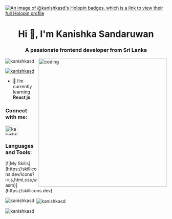 [![An image of @kanishkasd's Holopin badges, which is a link to view their full Holopin profile](https://holopin.me/kanishkasd)](https://holopin.io/@kanishkasd)
<h1 align="center">Hi 👋, I'm Kanishka Sandaruwan</h1>
<h3 align="center">A passionate frontend developer from Sri Lanka</h3>
<img align="right" alt="coding" width="400" src="https://mir-s3-cdn-cf.behance.net/project_modules/hd/06f21a161921919.63cd7887d0a70.gif" />

<p align="left"> <img src="https://komarev.com/ghpvc/?username=kanishkasd&label=Profile%20views&color=0e75b6&style=flat" alt="kanishkasd" /> </p>

<p align="left"> <a href="https://twitter.com/kanishk39178548" target="blank"><img src="https://img.shields.io/twitter/follow/kanishkasd?logo=twitter&style=for-the-badge" alt="kanishkasd" /></a> </p>

- 🌱 I’m currently learning **React js**

<h3 align="left">Connect with me:</h3>
<p align="left">
<a href="https://twitter.com/kanishk39178548" target="blank"><img align="center" src="https://raw.githubusercontent.com/rahuldkjain/github-profile-readme-generator/master/src/images/icons/Social/twitter.svg" alt="kanishkasd" height="30" width="40" /></a>
</p>

<h3 align="left">Languages and Tools:</h3>
[![My Skills](https://skillicons.dev/icons?i=js,html,css,wasm)](https://skillicons.dev)

<br>

<p><img align="left" src="https://github-readme-stats.vercel.app/api/top-langs?username=kanishkasd&show_icons=true&locale=en&layout=compact" alt="kanishkasd" /></p>

<p>&nbsp;<img align="center" src="https://github-readme-stats.vercel.app/api?username=kanishkasd&show_icons=true&locale=en" alt="kanishkasd" /></p>

<p><img align="center" src="https://github-readme-streak-stats.herokuapp.com/?user=kanishkasd&" alt="kanishkasd" /></p>

